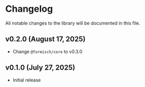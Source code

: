 # Changelog

All notable changes to the library will be documented in this file.

## v0.2.0 (August 17, 2025)

- Change `@formisch/core` to v0.3.0

## v0.1.0 (July 27, 2025)

- Initial release
